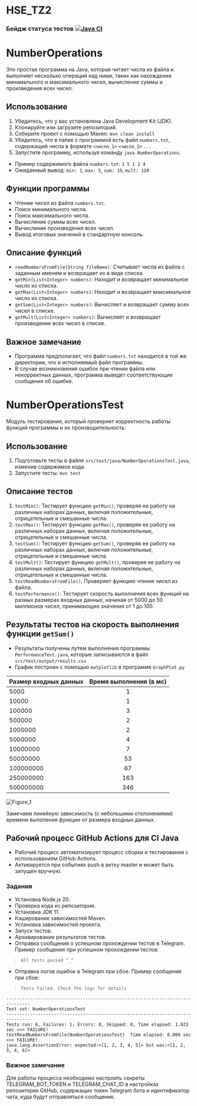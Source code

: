 # HSE_TZ2

### Бейдж статуса тестов [![Java CI](https://github.com/psycndr/TZ2/actions/workflows/ci.yml/badge.svg)](https://github.com/psycndr/TZ2/actions/workflows/ci.yml)

# NumberOperations

Это простая программа на Java, которая читает числа из файла и выполняет несколько операций над ними, таких как нахождение минимального и максимального чисел, вычисление суммы и произведения всех чисел.

## Использование

1. Убедитесь, что у вас установлена Java Development Kit (JDK).
2. Клонируйте или загрузите репозиторий.
3. Соберите проект с помощью Maven: `mvn clean install`
4. Убедитесь, что в папке с программой есть файл `numbers.txt`, содержащий числа в формате `<число_1>` `<число_2>` `...`
5. Запустите программу, используя команду `java NumberOperations`.
- Пример содержимого файла `numbers.txt`: `3 5 1 2 4`
- Ожидаемый вывод: `min: 1`, `max: 5`, `sum: 15`, `mult: 120`

## Функции программы

- Чтение чисел из файла `numbers.txt`.
- Поиск минимального числа.
- Поиск максимального числа.
- Вычисление суммы всех чисел.
- Вычисление произведения всех чисел.
- Вывод итоговых значений в стандартную консоль.

## Описание функций

- `readNumbersFromFile(String fileName)`: Считывает числа из файла с заданным именем и возвращает их в виде списка.
- `getMin(List<Integer> numbers)`: Находит и возвращает минимальное число из списка.
- `getMax(List<Integer> numbers)`: Находит и возвращает максимальное число из списка.
- `getSum(List<Integer> numbers)`: Вычисляет и возвращает сумму всех чисел в списке.
- `getMult(List<Integer> numbers)`: Вычисляет и возвращает произведение всех чисел в списке.

## Важное замечание

- Программа предполагает, что файл `numbers.txt` находится в той же директории, что и исполняемый файл программы.
- В случае возникновения ошибок при чтении файла или некорректных данных, программа выведет соответствующие сообщения об ошибке.

# NumberOperationsTest

Модуль тестирования, который проверяет корректность работы функций программы и их производительность:

## Использование

1. Подготовьте тесты в файле `src/test/java/NumberOperationsTest.java`, изменив содержимое кода.
2. Запустите тесты: `mvn test`

## Описание тестов

1. `testMin()`: Тестирует функцию `getMin()`, проверяя ее работу на различных наборах данных, включая положительные, отрицательные и смешанные числа.
2. `testMax()`: Тестирует функцию `getMax()`, проверяя ее работу на различных наборах данных, включая положительные, отрицательные и смешанные числа.
3. `testSum()`: Тестирует функцию `getSum()`, проверяя ее работу на различных наборах данных, включая положительные, отрицательные и смешанные числа.
4. `testMult()`: Тестирует функцию `getMult()`, проверяя ее работу на различных наборах данных, включая положительные, отрицательные и смешанные числа.
5. `testReadNumbersFromFile()`: Проверяет функцию чтения чисел из файла.
6. `testPerformance()`: Тестирует скорость выполнения всех функций на разных размерах входных данных, начиная от 5000 до 50 миллионов чисел, принимающие значения от 1 до 100.

## Результаты тестов на скорость выполнения функции `getSum()` 

- Результаты получены путем выполнения программы `PerformanceTest.java`, которые записываются в файл `src/test/output/results.csv`
- График построен с помощью `matplotlib` в программе `GraphPlot.py`

| Размер входных данных | Время выполнения (в мс) |
| --------------------- |:-----------------------:|
| 5000                  | 1                       |
| 10000                 | 1                       |                  
| 100000                | 3                       |
| 500000                | 2                       |             
| 1000000               | 2                       |
| 5000000               | 4                       |
| 10000000              | 7                       |
| 50000000              | 53                      |
| 100000000             | 67                      |
| 250000000             | 163                     |
| 500000000             | 346                     |

![Figure_1](https://github.com/psycndr/TZ2/assets/102012523/cf762b84-8d27-44cd-be6c-88cc7edbe98c)

Замечаем линейную зависимость (с небольшими отклонениями) времени выполения функции от размера входных данных. 

## Рабочий процесс GitHub Actions для CI Java

- Рабочий процесс автоматизирует процесс сборки и тестирования с использованием GitHub Actions. 
- Активируется при событиях push в ветку master и может быть запущен вручную.

### Задания
- Установка Node.js 20.
- Проверка кода из репозитория.
- Установка JDK 11.
- Кэширование зависимостей Maven.
- Установка зависимостей проекта.
- Запуск тестов.
- Архивирование результатов тестов.
- Отправка сообщения о успешном прохождении тестов в Telegram.
Пример сообщения при успешном прохождении тестов: 
> `All tests passed ^_^`
- Отправка логов ошибок в Telegram при сбое.
Пример сообщения при сбое: 
> `Tests failed. Check the logs for details`
```
-------------------------------------------------------------------------------
Test set: NumberOperationsTest
-------------------------------------------------------------------------------
Tests run: 6, Failures: 1, Errors: 0, Skipped: 0, Time elapsed: 1.923 sec <<< FAILURE!
testReadNumbersFromFile(NumberOperationsTest)  Time elapsed: 0.009 sec  <<< FAILURE!
java.lang.AssertionError: expected:<[1, 2, 3, 4, 5]> but was:<[1, 2, 3, 4, 6]>
```

### Важное замечание
Для работы процесса необходимо настроить секреты TELEGRAM_BOT_TOKEN и TELEGRAM_CHAT_ID в настройках репозитория GitHub, содержащих токен Telegram бота и идентификатор чата, куда будут отправляться сообщения.

